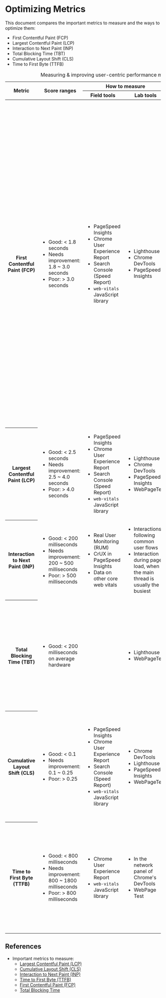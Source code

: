 # Optimizing Metrics

This document compares the important metrics to measure and the ways to optimize them:

* First Contentful Paint (FCP)
* Largest Contentful Paint (LCP)
* Interaction to Next Paint (INP)
* Total Blocking Time (TBT)
* Cumulative Layout Shift (CLS)
* Time to First Byte (TTFB)

<table>
    <caption>Measuring & improving user-centric performance metrics</caption>
    <thead>
        <tr>
            <th rowspan="2">Metric</th>
            <th rowspan="2">Score ranges</th>
            <th colspan="2">How to measure</th>
            <th rowspan="2">How to improve</th>
        </tr>
        <tr>
            <th>Field tools</th>
            <th>Lab tools</th>
        </tr>
    </thead>
    <tbody>
        <tr>
            <th>First Contentful Paint (FCP)</th>
            <td>
                <ul>
                    <li>Good: < 1.8 seconds</li>
                    <li>Needs improvement: 1.8 ~ 3.0 seconds</li>
                    <li>Poor: > 3.0 seconds</li>
                </ul>
            </td>
            <td>
                <ul>
                    <li>PageSpeed Insights</li>
                    <li>Chrome User Experience Report</li>
                    <li>Search Console (Speed Report)</li>
                    <li><code>web-vitals</code> JavaScript library</li>
                </ul>
            </td>
            <td>
                <ul>
                    <li>Lighthouse</li>
                    <li>Chrome DevTools</li>
                    <li>PageSpeed Insights</li>
                </ul>
            </td>
            <td>
                <ul>
                    <li>Eliminate render-blocking resources</li>
                    <li>Minify CSS</li>
                    <li>Remove unused CSS</li>
                    <li>Remove unused JavaScript</li>
                    <li>Preconnect to required origins</li>
                    <li>Reduce server response times (TTFB)</li>
                    <li>Avoid multiple page redirects</li>
                    <li>Preload key requests</li>
                    <li>Avoid enormous network payloads</li>
                    <li>Serve static assets with an efficient cache policy</li>
                    <li>Avoid an excessive DOM size</li>
                    <li>Minimize critical request depth</li>
                    <li>Ensure text remains visible during webfont load</li>
                    <li>Keep request counts low and transfer sizes small</li>
                </ul>
            </td>
        </tr>
        <tr>
            <th>Largest Contentful Paint (LCP)</th>
            <td>
                <ul>
                    <li>Good: < 2.5 seconds</li>
                    <li>Needs improvement: 2.5 ~ 4.0 seconds</li>
                    <li>Poor: > 4.0 seconds</li>
                </ul>
            </td>
            <td>
                <ul>
                    <li>PageSpeed Insights</li>
                    <li>Chrome User Experience Report</li>
                    <li>Search Console (Speed Report)</li>
                    <li><code>web-vitals</code> JavaScript library</li>
                </ul>
            </td>
            <td>
                <ul>
                    <li>Lighthouse</li>
                    <li>Chrome DevTools</li>
                    <li>PageSpeed Insights</li>
                    <li>WebPageTest</li>
                </ul>
            </td>
            <td>
                <ul>
                    <li>Eliminate resource load delay</li>
                    <li>Eliminate element render delay</li>
                    <li>Reduce resource load time</li>
                    <li>Reduce time to first byte</li>
                </ul>
            </td>
        </tr>
        <tr>
            <th>Interaction to Next Paint (INP)</th>
            <td>
                <ul>
                    <li>Good: < 200 milliseconds</li>
                    <li>Needs improvement: 200 ~ 500 milliseconds</li>
                    <li>Poor: > 500 milliseconds</li>
                </ul>
            </td>
            <td>
                <ul>
                    <li>Real User Monitoring (RUM)</li>
                    <li>CrUX in PageSpeed Insights</li>
                    <li>Data on other core web vitals</li>
                </ul>
            </td>
            <td>
                <ul>
                    <li>Interactions following common user flows</li>
                    <li>Interaction during page load, when the main thread is usually the busiest</li>
                </ul>
            </td>
            <td>
                <ul>
                    <li>Identify and reduce input delay</li>
                    <li>Optimize event callbacks</li>
                    <li>Minimize presentation delay</li>
                </ul>
            </td>
        </tr>
        <tr>
            <th>Total Blocking Time (TBT)</th>
            <td>
                <ul>
                    <li>Good: < 200 milliseconds on average hardware</li>
                </ul>
            </td>
            <td>
            </td>
            <td>
                <ul>
                    <li>Lighthouse</li>
                    <li>WebPageTest</li>
                </ul>
            </td>
            <td>
                <ul>
                    <li>Reduce the impact of third-party code</li>
                    <li>Reduce JavaScript execution time</li>
                    <li>Minimize main thread work</li>
                    <li>Keep request counts low and transfer sizes small</li>
                </ul>
            </td>
        </tr>
        <tr>
            <th>Cumulative Layout Shift (CLS)</th>
            <td>
                <ul>
                    <li>Good: < 0.1</li>
                    <li>Needs improvement: 0.1 ~ 0.25</li>
                    <li>Poor: > 0.25</li>
                </ul>
            </td>
            <td>
                <ul>
                    <li>PageSpeed Insights</li>
                    <li>Chrome User Experience Report</li>
                    <li>Search Console (Speed Report)</li>
                    <li><code>web-vitals</code> JavaScript library</li>
                </ul>
            </td>
            <td>
                <ul>
                    <li>Chrome DevTools</li>
                    <li>Lighthouse</li>
                    <li>PageSpeed Insights</li>
                    <li>WebPageTest</li>
                </ul>
            </td>
            <td>
                <ul>
                    <li>Reduce the impact of third-party code</li>
                    <li>Reduce JavaScript execution time</li>
                    <li>Minimize main thread work</li>
                    <li>Keep request counts low and transfer sizes small</li>
                </ul>
            </td>
        </tr>
        <tr>
            <th>Time to First Byte (TTFB)</th>
            <td>
                <ul>
                    <li>Good: < 800 milliseconds</li>
                    <li>Needs improvement: 800 ~ 1800 milliseconds</li>
                    <li>Poor: > 800 milliseconds</li>
                </ul>
            </td>
            <td>
                <ul>
                    <li>Chrome User Experience Report</li>
                    <li><code>web-vitals</code> JavaScript library</li>
                </ul>
            </td>
            <td>
                <ul>
                    <li>In the network panel of Chrome's DevTools</li>
                    <li>WebPage Test</li>
                </ul>
            </td>
            <td>
                <ul>
                    <li>Reduce the impact of third-party code</li>
                    <li>Reduce JavaScript execution time</li>
                    <li>Minimize main thread work</li>
                    <li>Keep request counts low and transfer sizes small</li>
                </ul>
            </td>
        </tr>
    </tbody>
</table>

## References

* Important metrics to measure:
    * [Largest Contentful Paint (LCP)](https://web.dev/articles/lcp)
    * [Cumulative Layout Shift (CLS)](https://web.dev/articles/cls)
    * [Interaction to Next Paint (INP)](https://web.dev/articles/inp)
    * [Time to First Byte (TTFB)](https://web.dev/articles/ttfb)
    * [First Contentful Paint (FCP)](https://web.dev/articles/fcp)
    * [Total Blocking Time](https://web.dev/articles/tbt)